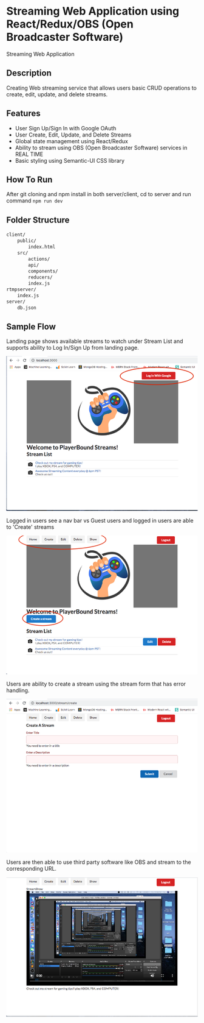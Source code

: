 # Streaming Web Application using React/Redux/OBS (Open Broadcaster Software)

Streaming Web Application

## Description

Creating Web streaming service that allows users basic CRUD operations to create, edit, update, and delete streams.

## Features

- User Sign Up/Sign In with Google OAuth
- User Create, Edit, Update, and Delete Streams
- Global state management using React/Redux
- Ability to stream using OBS (Open Broadcaster Software) services in REAL TIME
- Basic styling using Semantic-UI CSS library

## How To Run

After git cloning and npm install in both server/client, cd to server and run command `npm run dev`

## Folder Structure
```
client/
    public/
        index.html
    src/
        actions/
        api/
        components/
        reducers/
        index.js
rtmpserver/
    index.js
server/
    db.json
```

## Sample Flow
Landing page shows available streams to watch under Stream List and supports ability to Log In/Sign Up from landing page.

![Alt text](/client/src/images/showcase1.png)

Logged in users see a nav bar vs Guest users and logged in users are able to 'Create' streams

![Alt text](/client/src/images/showcase2.png)

Users are ability to create a stream using the stream form that has error handling.

![Alt text](/client/src/images/showcase3.png)

Users are then able to use third party software like OBS and stream to the corresponding URL.

![Alt text](/client/src/images/showcase4.png)
